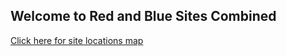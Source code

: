 ## Welcome to Red and Blue Sites Combined


[Click here for site locations map](https://allankavuma.github.io/RedBlueSiteLocations/SiteLocationsATC)
